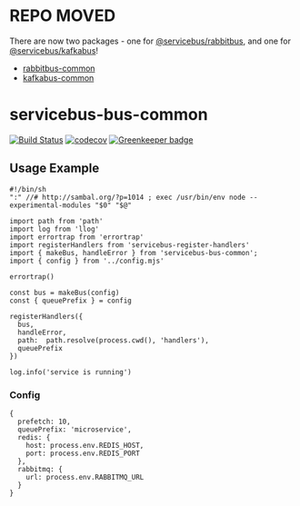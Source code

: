 # REPO MOVED

There are now two packages - one for [@servicebus/rabbitbus](https://github.com/servicebus/rabbitbus), and one for [@servicebus/kafkabus](https://github.com/servicebus/kafkabus)!
  * [rabbitbus-common](https://github.com/servicebus/rabbitbus-common)
  * [kafkabus-common](https://github.com/servicebus/kafkabus-common)

# servicebus-bus-common
[![Build Status](https://travis-ci.org/patrickleet/servicebus-bus-common.svg?branch=master)](https://travis-ci.org/patrickleet/servicebus-bus-common)
[![codecov](https://codecov.io/gh/patrickleet/servicebus-bus-common/branch/master/graph/badge.svg)](https://codecov.io/gh/patrickleet/servicebus-bus-common) [![Greenkeeper badge](https://badges.greenkeeper.io/patrickleet/servicebus-bus-common.svg)](https://greenkeeper.io/)

## Usage Example

```
#!/bin/sh 
":" //# http://sambal.org/?p=1014 ; exec /usr/bin/env node --experimental-modules "$0" "$@"

import path from 'path'
import log from 'llog'
import errortrap from 'errortrap'
import registerHandlers from 'servicebus-register-handlers'
import { makeBus, handleError } from 'servicebus-bus-common';
import { config } from '../config.mjs'

errortrap()

const bus = makeBus(config)
const { queuePrefix } = config

registerHandlers({
  bus,
  handleError,
  path:  path.resolve(process.cwd(), 'handlers'),
  queuePrefix
})

log.info('service is running')
```

### Config

```
{
  prefetch: 10,
  queuePrefix: 'microservice',
  redis: {
    host: process.env.REDIS_HOST,
    port: process.env.REDIS_PORT
  },
  rabbitmq: {
    url: process.env.RABBITMQ_URL
  }
}
```
